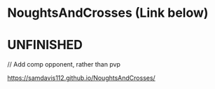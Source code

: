 # NoughtsAndCrosses (Link below) 
# UNFINISHED

// Add comp opponent, rather than pvp


https://samdavis112.github.io/NoughtsAndCrosses/
